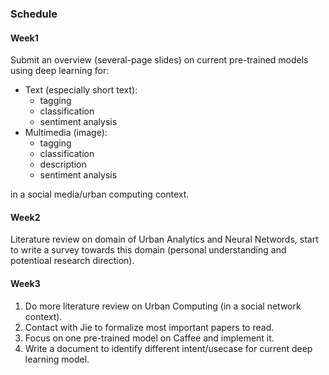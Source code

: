 ### Schedule

#### Week1

Submit an overview (several-page slides) on current pre-trained models using deep learning for:

- Text (especially short text):
    + tagging
    + classification
    + sentiment analysis
- Multimedia (image):
    + tagging
    + classification
    + description
    + sentiment analysis

in a social media/urban computing context.

#### Week2

Literature review on domain of Urban Analytics and Neural Networds, start to write a survey towards this domain (personal understanding and potentioal research direction).

#### Week3

1. Do more literature review on Urban Computing (in a social network context).
2. Contact with Jie to formalize most important papers to read.
3. Focus on one pre-trained model on Caffee and implement it.
4. Write a document to identify different intent/usecase for current deep learning model.
